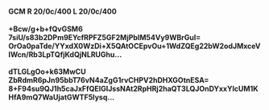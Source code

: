 #### GCM R 20/0c/400 L 20/0c/400
**+Bcw/g+b+fQvGSM6**<br/>**7siU/s83b2DPm9EYcfRPFZ5GF2MjPbIM54Vy9WBrGuI=**<br/>**OrOa0paTde/YYxdX0WzDi+X5QAtOCEpvOu+1WdZQEg22bW2odJMxceVIWcn/Rb3LpTQfjKdQjNLRUGhu...**<br/><br/>
**dTLGLgOo+k63MwCU**<br/>**ZbRdmR6pJn95bbT76vN4aZgG1rvCHPV2hDHXGOtnESA=**<br/>**8+F94su9QJ1h5caJxFfQEIGIJssNAt2RpHRj2haQT3LQJOnDYxxYlcUM1KHfA9mQ7WaUjatGWTF5Iysq...**
